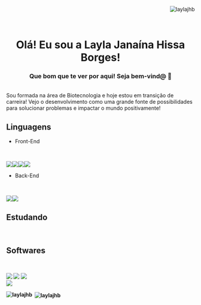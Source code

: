 <p align="right"> <img src="https://komarev.com/ghpvc/?username=laylajhb&label=Profile%20views&color=0e75b6&style=flat" alt="laylajhb" /> </p>
<br />

<h1 align="center">Olá! Eu sou a Layla Janaína Hissa Borges!</h1>
<h3 align="center">Que bom que te ver por aqui! Seja bem-vind@ 🌱</h3>
<br />
<h7>Sou formada na área de Biotecnologia e hoje estou em transição de carreira! Vejo o desenvolvimento como uma grande fonte de possibilidades para solucionar problemas e impactar o mundo positivamente! </h7>
<br />



## Linguagens

* Front-End

<br />

<img src="https://img.shields.io/badge/HTML-239120?style=for-the-badge&logo=html5&logoColor=white" /><img src="https://img.shields.io/badge/CSS3-1572B6?style=for-the-badge&logo=css3&logoColor=white" /><img src="https://img.shields.io/badge/JavaScript-323330?style=for-the-badge&logo=javascript&logoColor=F7DF1E" /><img src="https://img.shields.io/badge/React-20232A?style=for-the-badge&logo=react&logoColor=61DAFB">
<br />

* Back-End

<br />

<img src="https://img.shields.io/badge/Node.js-43853D?style=for-the-badge&logo=node.js&logoColor=white" /><img src="https://img.shields.io/badge/MySQL-00000F?style=for-the-badge&logo=mysql&logoColor=white" />
<br />

## Estudando

<br />



## Softwares 
<br />

<img src="https://img.shields.io/badge/Airtable-18BFFF?style=for-the-badge&logo=Airtable&logoColor=white" /><b />
<b />
<img src="https://img.shields.io/badge/Miro-050038?style=for-the-badge&logo=Miro&logoColor=white" />
<b />
<img src="https://img.shields.io/badge/Notion-000000?style=for-the-badge&logo=notion&logoColor=white" />
<br />
<img src="https://img.shields.io/badge/Trello-0052CC?style=for-the-badge&logo=trello&logoColor=white" />
<p><img align="left" src="https://github-readme-stats.vercel.app/api/top-langs?username=laylajhb&show_icons=true&locale=en&layout=compact" alt="laylajhb" /></p>

<p>&nbsp;<img align="center" src="https://github-readme-stats.vercel.app/api?username=laylajhb&show_icons=true&locale=en" alt="laylajhb" /></p>



